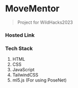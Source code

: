 # MoveMentor

> Project for WildHacks2023

### Hosted Link

### Tech Stack

1. HTML
2. CSS
3. JavaScript
4. TailwindCSS
5. ml5.js (For using PoseNet)
